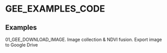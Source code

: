 # GEE_EXAMPLES_CODE
## Examples

01_GEE_DOWNLOAD_IMAGE. Image collection & NDVI fusion. Export image to Google Drive

